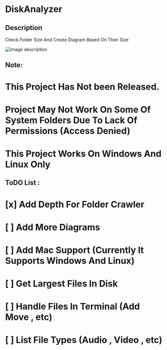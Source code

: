 # DiskAnalyzer



## Description
Check Folder Size And Create Diagram Based On Their Size


![image description](https://github.com/alirezasariri78/DiskAnalyzer/blob/master/pics/tree.png)



## Note:
# This Project Has Not been Released.
# Project May Not Work On Some Of System Folders Due To Lack Of Permissions (Access Denied)
# This Project Works On Windows And Linux Only

## ToDO List :
# [x] Add Depth For Folder Crawler
# [ ] Add More Diagrams 
# [ ] Add  Mac Support (Currently It Supports Windows And Linux)
# [ ] Get Largest Files In Disk
# [ ] Handle Files In Terminal (Add Move , etc)
# [ ] List File Types (Audio , Video , etc)
